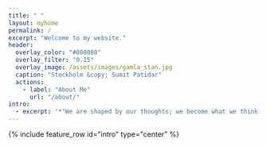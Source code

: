 ```yaml
---
title: " "
layout: myhome
permalink: /
excerpt: "Welcome to my website."
header:
  overlay_color: "#808080"
  overlay_filter: "0.15"
  overlay_image: /assets/images/gamla_stan.jpg
  caption: "Stockholm &copy; Sumit Patidar"
  actions:
    - label: "About Me"
      url: "/about/"
intro:
  - excerpt: '*"We are shaped by our thoughts; we become what we think. When the mind is pure, joy follows like a shadow that never leaves."* --- Buddha.'
---
```


{% include feature_row id="intro" type="center" %}


